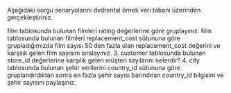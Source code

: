 Aşağıdaki sorgu senaryolarını dvdrental örnek veri tabanı üzerinden gerçekleştiriniz.

film tablosunda bulunan filmleri rating değerlerine göre gruplayınız.
film tablosunda bulunan filmleri replacement_cost sütununa göre grupladığımızda film sayısı 50 den fazla olan replacement_cost değerini ve karşılık gelen film sayısını sıralayınız.
	   3. customer tablosunda bulunan store_id değerlerine karşılık gelen müşteri sayılarını nelerdir? 4. city tablosunda bulunan şehir verilerini country_id sütununa göre gruplandırdıktan sonra en fazla şehir sayısı barındıran country_id bilgisini ve şehir sayısını paylaşınız.
